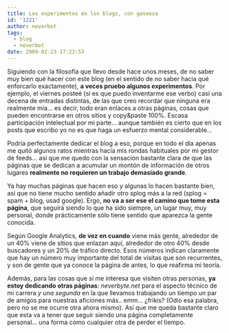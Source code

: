 ```yaml
---
title: Los experimentos en los blogs, con gaseosa
id: '1221'
author: neverbot
tags:
  - blog
  - neverbot
date: 2009-02-23 17:23:53
---
```


Siguiendo con la filosofía que llevo desde hace unos meses, de no saber muy bien qué hacer con este blog (en el sentido de no saber hacia qué enforcarlo exactamente), **a veces pruebo algunos experimentos**. Por ejemplo, el viernes posteé (si es que puedo inventarme ese verbo) casi una decena de entradas distintas, de las que creo recordar que ninguna era realmente mía... es decir, todo eran enlaces a otras páginas, cosas que pueden encontrarse en otros sitios y copy&paste 100%. Escasa participación intelectual por mi parte... aunque también es cierto que en los posts que escribo yo no es que haga un esfuerzo mental considerable...

Podría perfectamente dedicar el blog a eso, porque en todo el día apenas me quitó algunos ratos mientras hacía mis rondas habituales por mi gestor de feeds... así que me quedo con la sensación bastante clara de que las páginas que se dedican a acumular un montón de información de otros lugares **realmente no requieren un trabajo demasiado grande**.

Ya hay muchas páginas que hacen eso y algunas lo hacen bastante bien, así que no tiene mucho sentido añadir otro splog más a la red (splog = spam + blog, usad google). Ergo, **no va a ser ese el camino que tome esta página**, que seguirá siendo lo que ha sido siempre, un lugar muy, muy personal, donde prácticamente sólo tiene sentido que aparezca la gente conocida.

Según Google Analytics, **de vez en cuando** viene más gente, alrededor de un 40% viene de sitios que enlazan aquí, alrededor de otro 40% desde buscadores y un 20% de tráfico directo. Esos números indican claramente que hay un número muy importante del total de visitas que son recurrentes, y son de gente que ya conoce la página de antes, lo que reafirma mi teoría.

Además, para las cosas que sí me interesa que visiten otras personas, **ya estoy dedicando otras páginas**: _neverbyte.net_ para el aspecto técnico de mi carrera _y una segunda_ en la que llevamos trabajando un tiempo un par de amigos para nuestras aficiones más.. emm... ¿frikis? (Odio esa palabra, pero no se me ocurre otra ahora mismo). Así que me queda bastante claro que esta va a tener que seguir siendo una página completamente personal... una forma como cualquier otra de perder el tiempo.
